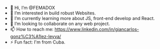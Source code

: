 - 👋 Hi, I’m @FEMADOX
- 👀 I’m interested in build robust Websites.
- 🌱 I’m currently learning more about JS, front-end develop and React.
- 💞️ I’m looking to collaborate on any web project.
- 📫 How to reach me: https://www.linkedin.com/in/giancarlos-gonz%C3%A1lez-leyva/
- ⚡ Fun fact: I'm from Cuba.

<!---
FEMADOX/FEMADOX is a ✨ special ✨ repository because its `README.md` (this file) appears on your GitHub profile.
You can click the Preview link to take a look at your changes.
--->
